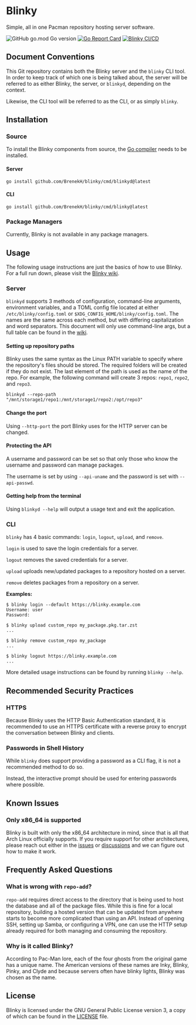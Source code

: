 # Blinky

Simple, all in one Pacman repository hosting server software.

<!-- TODO: Insert more badges here -->
![GitHub go.mod Go version](https://img.shields.io/github/go-mod/go-version/BrenekH/blinky)
[![Go Report Card](https://goreportcard.com/badge/github.com/BrenekH/blinky)](https://goreportcard.com/report/github.com/BrenekH/blinky)
[![Blinky CI/CD](https://github.com/BrenekH/blinky/actions/workflows/blinky-ci-cd.yaml/badge.svg)](https://github.com/BrenekH/blinky/actions/workflows/blinky-ci-cd.yaml)

## Document Conventions

This Git repository contains both the Blinky server and the `blinky` CLI tool.
In order to keep track of which one is being talked about, the server will be referred to as either Blinky, the server, or `blinkyd`, depending on the context.

Likewise, the CLI tool will be referred to as the CLI, or as simply `blinky`.

## Installation

### Source

To install the Blinky components from source, the [Go compiler](https://go.dev/dl) needs to be installed.

#### Server

`go install github.com/BrenekH/blinky/cmd/blinkyd@latest`

#### CLI

`go install github.com/BrenekH/blinky/cmd/blinky@latest`

<!-- ?Perhaps talk about installing shell completions? -->

### Package Managers

Currently, Blinky is not available in any package managers.

## Usage

The following usage instructions are just the basics of how to use Blinky.
For a full run down, please visit the [Blinky wiki](https://github.com/BrenekH/blinky/wiki).

### Server

`blinkyd` supports 3 methods of configuration, command-line arguments, environment variables, and a TOML config file located at either `/etc/blinky/config.toml` or `$XDG_CONFIG_HOME/blinky/config.toml`.
The names are the same across each method, but with differing capitalization and word separators.
This document will only use command-line args, but a full table can be found in the [wiki](https://github.com/BrenekH/blinky/wiki).

#### Setting up repository paths

Blinky uses the same syntax as the Linux PATH variable to specify where the repository's files should be stored.
The required folders will be created if they do not exist.
The last element of the path is used as the name of the repo.
For example, the following command will create 3 repos: `repo1`, `repo2`, and `repo3`.

`blinkyd --repo-path "/mnt/storage1/repo1:/mnt/storage1/repo2:/opt/repo3"`

#### Change the port

Using `--http-port` the port Blinky uses for the HTTP server can be changed.

#### Protecting the API

A username and password can be set so that only those who know the username and password can manage packages.

The username is set by using `--api-uname` and the password is set with `--api-passwd`.

#### Getting help from the terminal

Using `blinkyd --help` will output a usage text and exit the application.

### CLI

`blinky` has 4 basic commands: `login`, `logout`, `upload`, and `remove`.

`login` is used to save the login credentials for a server.

`logout` removes the saved credentials for a server.

`upload` uploads new/updated packages to a repository hosted on a server.

`remove` deletes packages from a repository on a server.

**Examples:**

```text
$ blinky login --default https://blinky.example.com
Username: user
Password:

$ blinky upload custom_repo my_package.pkg.tar.zst
...

$ blinky remove custom_repo my_package
...

$ blinky logout https://blinky.example.com
...
```

More detailed usage instructions can be found by running `blinky --help`.

## Recommended Security Practices

### HTTPS

Because Blinky uses the HTTP Basic Authentication standard, it is recommended to use an HTTPS certificate with a reverse proxy to encrypt the conversation between Blinky and clients.

### Passwords in Shell History

While `blinky` does support providing a password as a CLI flag, it is not a recommended method to do so.

Instead, the interactive prompt should be used for entering passwords where possible.

## Known Issues

### Only x86_64 is supported

Blinky is built with only the x86_64 architecture in mind, since that is all that Arch Linux officially supports.
If you require support for other architectures, please reach out either in the [issues](https://github.com/BrenekH/blinky/issues) or [discussions](https://github.com/BrenekH/blinky/discussions) and we can figure out how to make it work.

## Frequently Asked Questions

### What is wrong with `repo-add`?

`repo-add` requires direct access to the directory that is being used to host the database and all of the package files.
While this is fine for a local repository, building a hosted version that can be updated from anywhere starts to become more complicated than using an API.
Instead of opening SSH, setting up Samba, or configuring a VPN, one can use the HTTP setup already required for both managing and consuming the repository.

### Why is it called Blinky?

According to Pac-Man lore, each of the four ghosts from the original game has a unique name.
The American versions of these names are Inky, Blinky, Pinky, and Clyde and because servers often have blinky lights, Blinky was chosen as the name.

## License

Blinky is licensed under the GNU General Public License version 3, a copy of which can be found in the [LICENSE](LICENSE) file.
